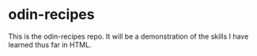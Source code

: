 # odin-recipes
This is the odin-recipes repo. It will be a demonstration of the skills I have learned thus far in HTML.